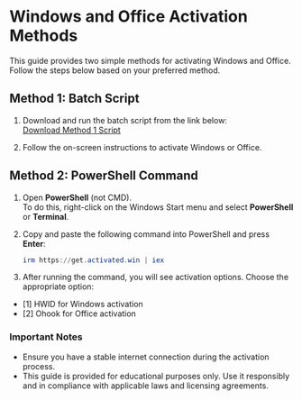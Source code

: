 # Windows and Office Activation Methods

This guide provides two simple methods for activating Windows and Office. Follow the steps below based on your preferred method.

## **Method 1: Batch Script**

1. Download and run the batch script from the link below:  
   [Download Method 1 Script](https://github.com/fentfeen/KingMethod-util/blob/main/windows%20activator/method%201.cmd)

2. Follow the on-screen instructions to activate Windows or Office.

## **Method 2: PowerShell Command**

1. Open **PowerShell** (not CMD).  
   To do this, right-click on the Windows Start menu and select **PowerShell** or **Terminal**.

2. Copy and paste the following command into PowerShell and press **Enter**:  
   ```ps1
   irm https://get.activated.win | iex

3. After running the command, you will see activation options. Choose the appropriate option:
- [1] HWID for Windows activation
- [2] Ohook for Office activation

### **Important Notes**
- Ensure you have a stable internet connection during the activation process.
- This guide is provided for educational purposes only. Use it responsibly and in compliance with applicable laws and licensing agreements.

